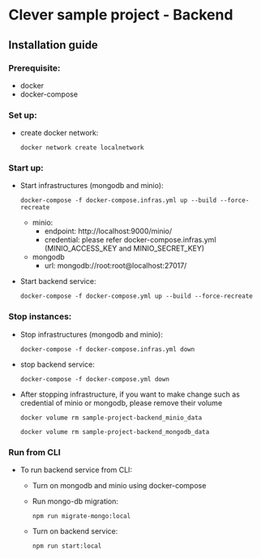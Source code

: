 # Clever sample project - Backend
## Installation guide


### Prerequisite:
- docker
- docker-compose


### Set up:
- create docker network:

  `docker network create localnetwork`

### Start up:

- Start infrastructures (mongodb and minio):

  `docker-compose -f docker-compose.infras.yml up --build --force-recreate`

  * minio:
    * endpoint: http://localhost:9000/minio/
    * credential: please refer docker-compose.infras.yml (MINIO_ACCESS_KEY and MINIO_SECRET_KEY)
  * mongodb 
    * url: mongodb://root:root@localhost:27017/
  
- Start backend service:

   `docker-compose -f docker-compose.yml up --build --force-recreate`

### Stop instances:
- Stop infrastructures (mongodb and minio):

  `docker-compose -f docker-compose.infras.yml down` 
- stop backend service:

  `docker-compose -f docker-compose.yml down`

* After stopping infrastructure, if you want to make change such as credential of minio or mongodb, please remove their volume

  `docker volume rm sample-project-backend_minio_data`

  `docker volume rm sample-project-backend_mongodb_data`

### Run from CLI
- To run backend service from CLI:
    * Turn on mongodb and minio using docker-compose
    * Run mongo-db migration:
      
      `npm run migrate-mongo:local`
    * Turn on backend service:
    
      `npm run start:local`
